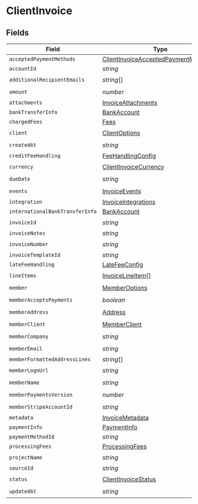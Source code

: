 # ClientInvoice


## Fields

| Field                                                                                               | Type                                                                                                | Required                                                                                            | Description                                                                                         |
| --------------------------------------------------------------------------------------------------- | --------------------------------------------------------------------------------------------------- | --------------------------------------------------------------------------------------------------- | --------------------------------------------------------------------------------------------------- |
| `acceptedPaymentMethods`                                                                            | [ClientInvoiceAcceptedPaymentMethods](../../models/shared/clientinvoiceacceptedpaymentmethods.md)[] | :heavy_minus_sign:                                                                                  | N/A                                                                                                 |
| `accountId`                                                                                         | *string*                                                                                            | :heavy_minus_sign:                                                                                  | N/A                                                                                                 |
| `additionalRecipientEmails`                                                                         | *string*[]                                                                                          | :heavy_check_mark:                                                                                  | N/A                                                                                                 |
| `amount`                                                                                            | *number*                                                                                            | :heavy_check_mark:                                                                                  | N/A                                                                                                 |
| `attachments`                                                                                       | [InvoiceAttachments](../../models/shared/invoiceattachments.md)                                     | :heavy_minus_sign:                                                                                  | N/A                                                                                                 |
| `bankTransferInfo`                                                                                  | [BankAccount](../../models/shared/bankaccount.md)                                                   | :heavy_minus_sign:                                                                                  | N/A                                                                                                 |
| `chargedFees`                                                                                       | [Fees](../../models/shared/fees.md)                                                                 | :heavy_minus_sign:                                                                                  | N/A                                                                                                 |
| `client`                                                                                            | [ClientOptions](../../models/shared/clientoptions.md)                                               | :heavy_check_mark:                                                                                  | N/A                                                                                                 |
| `createdAt`                                                                                         | *string*                                                                                            | :heavy_check_mark:                                                                                  | N/A                                                                                                 |
| `creditFeeHandling`                                                                                 | [FeeHandlingConfig](../../models/shared/feehandlingconfig.md)                                       | :heavy_minus_sign:                                                                                  | N/A                                                                                                 |
| `currency`                                                                                          | [ClientInvoiceCurrency](../../models/shared/clientinvoicecurrency.md)                               | :heavy_check_mark:                                                                                  | N/A                                                                                                 |
| `dueDate`                                                                                           | *string*                                                                                            | :heavy_check_mark:                                                                                  | N/A                                                                                                 |
| `events`                                                                                            | [InvoiceEvents](../../models/shared/invoiceevents.md)                                               | :heavy_check_mark:                                                                                  | N/A                                                                                                 |
| `integration`                                                                                       | [InvoiceIntegrations](../../models/shared/invoiceintegrations.md)                                   | :heavy_minus_sign:                                                                                  | N/A                                                                                                 |
| `internationalBankTransferInfo`                                                                     | [BankAccount](../../models/shared/bankaccount.md)                                                   | :heavy_minus_sign:                                                                                  | N/A                                                                                                 |
| `invoiceId`                                                                                         | *string*                                                                                            | :heavy_check_mark:                                                                                  | N/A                                                                                                 |
| `invoiceNotes`                                                                                      | *string*                                                                                            | :heavy_minus_sign:                                                                                  | N/A                                                                                                 |
| `invoiceNumber`                                                                                     | *string*                                                                                            | :heavy_check_mark:                                                                                  | N/A                                                                                                 |
| `invoiceTemplateId`                                                                                 | *string*                                                                                            | :heavy_minus_sign:                                                                                  | N/A                                                                                                 |
| `lateFeeHandling`                                                                                   | [LateFeeConfig](../../models/shared/latefeeconfig.md)                                               | :heavy_minus_sign:                                                                                  | N/A                                                                                                 |
| `lineItems`                                                                                         | [InvoiceLineItem](../../models/shared/invoicelineitem.md)[]                                         | :heavy_check_mark:                                                                                  | N/A                                                                                                 |
| `member`                                                                                            | [MemberOptions](../../models/shared/memberoptions.md)                                               | :heavy_check_mark:                                                                                  | N/A                                                                                                 |
| `memberAcceptsPayments`                                                                             | *boolean*                                                                                           | :heavy_check_mark:                                                                                  | N/A                                                                                                 |
| `memberAddress`                                                                                     | [Address](../../models/shared/address.md)                                                           | :heavy_check_mark:                                                                                  | N/A                                                                                                 |
| `memberClient`                                                                                      | [MemberClient](../../models/shared/memberclient.md)                                                 | :heavy_check_mark:                                                                                  | N/A                                                                                                 |
| `memberCompany`                                                                                     | *string*                                                                                            | :heavy_check_mark:                                                                                  | N/A                                                                                                 |
| `memberEmail`                                                                                       | *string*                                                                                            | :heavy_check_mark:                                                                                  | N/A                                                                                                 |
| `memberFormattedAddressLines`                                                                       | *string*[]                                                                                          | :heavy_minus_sign:                                                                                  | N/A                                                                                                 |
| `memberLogoUrl`                                                                                     | *string*                                                                                            | :heavy_check_mark:                                                                                  | N/A                                                                                                 |
| `memberName`                                                                                        | *string*                                                                                            | :heavy_check_mark:                                                                                  | N/A                                                                                                 |
| `memberPaymentsVersion`                                                                             | *number*                                                                                            | :heavy_check_mark:                                                                                  | N/A                                                                                                 |
| `memberStripeAccountId`                                                                             | *string*                                                                                            | :heavy_check_mark:                                                                                  | N/A                                                                                                 |
| `metadata`                                                                                          | [InvoiceMetadata](../../models/shared/invoicemetadata.md)                                           | :heavy_minus_sign:                                                                                  | N/A                                                                                                 |
| `paymentInfo`                                                                                       | [PaymentInfo](../../models/shared/paymentinfo.md)                                                   | :heavy_minus_sign:                                                                                  | N/A                                                                                                 |
| `paymentMethodId`                                                                                   | *string*                                                                                            | :heavy_minus_sign:                                                                                  | N/A                                                                                                 |
| `processingFees`                                                                                    | [ProcessingFees](../../models/shared/processingfees.md)                                             | :heavy_minus_sign:                                                                                  | N/A                                                                                                 |
| `projectName`                                                                                       | *string*                                                                                            | :heavy_check_mark:                                                                                  | N/A                                                                                                 |
| `sourceId`                                                                                          | *string*                                                                                            | :heavy_minus_sign:                                                                                  | N/A                                                                                                 |
| `status`                                                                                            | [ClientInvoiceStatus](../../models/shared/clientinvoicestatus.md)                                   | :heavy_check_mark:                                                                                  | N/A                                                                                                 |
| `updatedAt`                                                                                         | *string*                                                                                            | :heavy_check_mark:                                                                                  | N/A                                                                                                 |